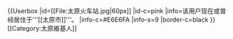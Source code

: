 {{Userbox
  |id=[[File:太原火车站.jpg|60px]]
  |id-c=pink
  |info=<span lang="zh-cn">该用户现在或曾经居住于'''[[太原市]]'''。</span>
  |info-c=#E6E6FA
  |info-s=9
  |border-c=black
}}
[[Category:太原維基人]]